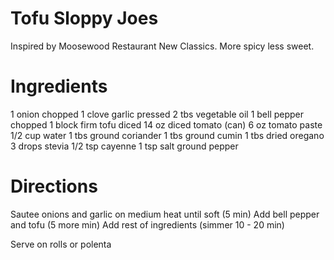 # Tofu Sloppy Joes
Inspired by Moosewood Restaurant New Classics. More spicy less sweet.

# Ingredients
1 onion chopped
1 clove garlic pressed
2 tbs vegetable oil
1 bell pepper chopped
1 block firm tofu diced
14 oz diced tomato (can)
6 oz tomato paste
1/2 cup water
1 tbs ground coriander
1 tbs ground cumin
1 tbs dried oregano
3 drops stevia
1/2 tsp cayenne
1 tsp salt
ground pepper

# Directions
Sautee onions and garlic on medium heat until soft (5 min)
Add bell pepper and tofu (5 more min)
Add rest of ingredients (simmer 10 - 20 min)

Serve on rolls or polenta
